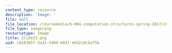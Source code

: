 ```yaml
---
content_type: resource
description: 'Image: '
file: null
file_location: /coursemedia/6-004-computation-structures-spring-2017/c81038573a315480603fe64210cba75b_Slide23.png
file_type: image/png
resourcetype: Image
title: Slide23.png
uid: c8103857-3a31-5480-603f-e64210cba75b
---
```

